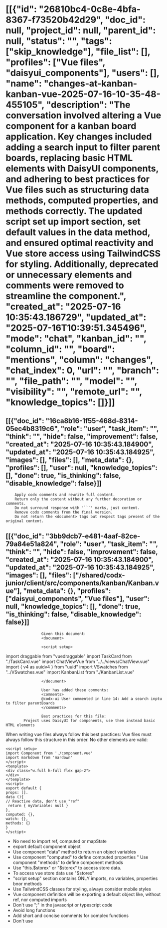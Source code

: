 # [[{"id": "26810bc4-0c8e-4bfa-8367-f73520b42d29", "doc_id": null, "project_id": null, "parent_id": null, "status": "", "tags": ["skip_knowledge"], "file_list": [], "profiles": ["Vue files", "daisyui_components"], "users": [], "name": "changes-at-kanban-kanban-vue-2025-07-16-10-35-48-455105", "description": "The conversation involved altering a Vue component for a kanban board application. Key changes included adding a search input to filter parent boards, replacing basic HTML elements with DaisyUI components, and adhering to best practices for Vue files such as structuring data methods, computed properties, and methods correctly. The updated script set up import section, set default values in the data method, and ensured optimal reactivity and Vue store access using TailwindCSS for styling. Additionally, deprecated or unnecessary elements and comments were removed to streamline the component.", "created_at": "2025-07-16 10:35:43.186729", "updated_at": "2025-07-16T10:39:51.345496", "mode": "chat", "kanban_id": "", "column_id": "", "board": "mentions", "column": "changes", "chat_index": 0, "url": "", "branch": "", "file_path": "", "model": "", "visibility": "", "remote_url": "", "knowledge_topics": []}]]
## [[{"doc_id": "16ca8b16-1f55-468d-8314-05ec4b8319c6", "role": "user", "task_item": "", "think": "", "hide": false, "improvement": false, "created_at": "2025-07-16 10:35:43.184900", "updated_at": "2025-07-16 10:35:43.184925", "images": [], "files": [], "meta_data": {}, "profiles": [], "user": null, "knowledge_topics": [], "done": true, "is_thinking": false, "disable_knowledge": false}]]

        Apply codx comments and rewrite full content.
        Return only the content without any further decoration or comments.
        Do not surround response with '```' marks, just content.
        Remove codx comments from the final version.
        Do not return the <document> tags but respect tags present of the original content.
        
## [[{"doc_id": "3bb9dcb7-e481-4aaf-82ce-79a84e51a824", "role": "user", "task_item": "", "think": "", "hide": false, "improvement": false, "created_at": "2025-07-16 10:35:43.184900", "updated_at": "2025-07-16 10:35:43.184925", "images": [], "files": ["/shared/codx-junior/client/src/components/kanban/Kanban.vue"], "meta_data": {}, "profiles": ["daisyui_components", "Vue files"], "user": null, "knowledge_topics": [], "done": true, "is_thinking": false, "disable_knowledge": false}]]

                    Given this document:
                    <document>

                    <script setup>
import draggable from "vuedraggable"
import TaskCard from "./TaskCard.vue"
import ChatViewVue from "../../views/ChatView.vue"
import { v4 as uuidv4 } from "uuid"
import VSwatches from "../VSwatches.vue"
import KanbanList from "./KanbanList.vue"
</script>

<template>
  <div class="h-full px-2" v-if="kanban?.boards">
    <div v-if="!$projects.activeChat && !board">
      <h1 class="px-2 text-2xl font-bold mb-4 flex justify-between">
        <div>Boards Dashboard</div>
        @codx-ok, please-wait...: Add a search inptu to filter parentBoards
        <button class="btn btn-sm btn-warning btn-outline" @click="showNewBoardModal">
          New kanban
        </button>
      </h1>
      <KanbanList
        :boards="parentBoards"
        @select="selectBoard"
        @edit="onEditBoard"
        @new="showNewBoardModal"
        @delete="onDeleteBoard"
      />
    </div>

    <ChatViewVue
      class="h-full"
      @chats="onChatEditDone"
      @sub-task="createSubTask"
      @sub-tasks="createSubTasks"
      @chat="$projects.setActiveChat($event)"
      :kanban="activeBoard"
      :chat="$projects.activeChat"
      v-if="$projects.activeChat"
    />
    <div class="flex flex-col h-full" v-if="!$projects.activeChat && showKanban">
      <div class="flex gap-4 items-center">
        <div class="flex gap-2 items-center">
          <div tabindex="0" class="text-xl py-1 px-2 cursor-pointer flex items-center gap-2" @click="toggleDropdown">
            <button class="btn btn-sm" @click="selectBoard(parentBoard?.title)">
              <i class="fa-solid fa-caret-left"></i>
            </button>
            {{ activeBoard?.title }}
          </div>
        </div>
        <div class="grow"></div>
        <div class="flex gap-2">
          <div class="grow input input-sm input-bordered flex items-center gap-2">
            <input type="text" v-model="filter" class="grow" placeholder="Search tasks" />
            <span class="cursor-pointer" v-if="filter" @click.stop="filter = ''">
              <i class="fa-regular fa-circle-xmark"></i>
            </span>
            <span v-else><i class="fa-solid fa-filter"></i></span>
          </div>
          <button class="btn btn-sm btn-outline" @click="showColumnModal = true" v-if="columnList?.length">
            <i class="fa-solid fa-plus"></i>
            <span class="text-xs md:text-md">Column</span>
          </button>
          <button class="btn btn-sm btn-warning btn-outline" @click="showChildrenBoards = !showChildrenBoards" v-if="columnList?.length">
            <i class="fa-solid fa-caret-up" v-if="showChildrenBoards"></i>
            <i class="fa-solid fa-caret-down" v-else></i>
            <span class="text-xs md:text-md">Boards</span>
          </button>
          <button class="btn btn-sm btn-info btn-outline tooltip" data-tip="Changes details"
            @click="$ui.setActiveTab('prview')">
            <i class="fa-solid fa-code-compare"></i>
            Changes
          </button>
          
        </div>
      </div>
      <div class="mt-3 grow relative">
        <button class="btn btn-sm btn-wide btn-primary" @click="showColumnModal = true" v-if="!columnList?.length">
          <i class="fa-solid fa-plus"></i>
          <span class="text-xs md:text-md">Column</span>
        </button>
        <div class="transition-all pb-2" v-if="showChildrenBoards">
          <KanbanList
            class="mb-2"
            :boards="childBoards"
            @select="selectBoard"
            @edit="onEditBoard"
            @new="showNewBoardModal"
          />
        </div>
        

        <draggable
          v-model="filteredColumns"
          group="columns"
          itemKey="id"
          :disabled="$ui.isMobile"
          @end="onColumnTaskListChanged"
          class="min-h-60 grid grid-flow-col overflow-x-scroll relative gap-2 justify-start"
        >
          <template #item="{ element: column }">
            <div class="bg-info/20 rounded-lg px-3 py-3 w-80 rounded overflow-auto h-full flex flex-col"
              :class="column.color && 'border-t-4'"
              :style="{ borderColor: column.color }"
            >
              <div class="group font-semibold font-sans tracking-wide text-sm flex gap-2 items-center">
                <div class="cursor-pointer w-6 h-6 flex items-center justify-center rounded-md group shadow-lg bg-base-100" 
                  :style="{ backgroundColor: column.color }" @click="openColumnPropertiesModal(column)">
                  <span class="hidden group-hover:block">
                    <i class="fa-solid fa-pen-to-square"></i>
                  </span>
                </div>
                <div class="flex gap-2 items-center grow">
                  <div>{{column.title}}</div>
                </div>
                <div class="flex gap-2 items-center">
                  <div class="dropdown dropdown-end">
                    <div tabindex="0" role="button" class="btn btn-sm m-1 flex items-center">
                      <span v-if="column.tasks?.length">({{ column.tasks.length }})</span>
                      <i class="mt-1 fa-solid fa-plus"></i>
                    </div>
                    <ul tabindex="0" class="dropdown-content menu bg-base-100 rounded-box z-[1] w-52 p-2 shadow">
                      <li class="flex gap-2" @click="newTask(column.title)">
                        <a>New task</a>
                      </li>
                      <li class="flex gap-2" @click="importTask(column.title)">
                        <a>Import task</a>
                      </li>
                    </ul>
                  </div>
                </div>
              </div>
              <div class="grow overflow-y-auto">
                <draggable
                  v-model="column.tasks"
                  group="tasks"
                  itemKey="id"
                  :disabled="$ui.isMobile"
                  @end="onColumnTaskListChanged(column)"
                  class="mt-3"
                >
                  <template #item="{ element: task }">
                    <task-card
                      v-if="taskMatchesFilter(task)"
                      :task="task"
                      :itemKey="'id'"
                      class="cursor-pointer bg-base-100 overflow-hidden mt-2"
                      :class="[lastUpdatedTask.id == task.id ? 'border boder-primary border-dashed':'',
                        (column.showSubTasks !== false) || !task.parent_id ? '' : 'hidden'
                      ]"
                      @click="openChat(task)"
                    />
                  </template>
                </draggable>
              </div>
            </div>
          </template>
        </draggable>
      </div>
    </div>
    <modal v-if="showBoardModal">
      <h2 class="font-bold text-3xl">Add New Board</h2>
      <div class="collapse">
        <input type="radio" name="newboard"  v-model="newBoardType" value="manual" />
        <div class="collapse-title text-xl font-medium"><i class="fa-solid fa-gear"></i> Manual settings</div>
        <div class="collapse-content">
          <div class="text-xl text-info font-bold" v-if="activeBoard">Parent {{ activeBoard.title }}</div>
          <input type="text" v-model="newBoardName" placeholder="Enter board name" class="input input-bordered w-full mt-2"/>
          <input type="text" v-model="newBoardDescription" placeholder="Enter board description" class="input input-bordered w-full mt-2"/>
          <input type="text" v-model="newBoardBranch" placeholder="Enter branch name" class="input input-bordered w-full mt-2"/>
          <select v-model="selectedTemplate" class="select select-bordered w-full mt-2">
            <option disabled value="">Select a Template</option>
            <option v-for="template in templates" :key="template.name" :value="template">{{ template.name }}</option>
          </select>
        </div>
      </div>
      <div class="collapse">
        <input type="radio" name="newboard" v-model="newBoardType" value="issue" />
        <div class="collapse-title text-xl font-medium"><i class="fa-solid fa-link"></i> From issue</div>
        <div class="collapse-content">
          <input type="text" v-model="newBoardIssueLink" placeholder="Enter isue url" class="input input-bordered w-full mt-2"/>
        </div>
      </div>

      <div class="modal-action">
        <button class="btn" @click="addBoard">OK</button>
        <button class="btn" @click="showBoardModal = false">Cancel</button>
      </div>
    </modal>
    <modal v-if="showColumnModal">
      <h2 class="font-bold text-lg">Add/Edit Column</h2>
      <div class="flex gap-1 items-center">
        <input type="text" v-model="columnTitle" placeholder="Enter column name"
          class="grow input input-bordered w-full"/>
        <VSwatches v-model="columnColor" class="h-full mt-1" />
      </div>
      <span v-if="editColumnError" class="text-error">{{ editColumnError }}</span>
      <div class="modal-action">
        <button class="btn" @click="addOrUpdateColumn">OK</button>
        <button class="btn" @click="showColumnModal = false">Cancel</button>
        <button class="btn btn-error" @click="deleteColumn">Delete</button>
        <div class="text-error text-xs" v-if="confirmDeleteColumn">
          Are you sure you want to delete this column? 
          All tasks will be removed.
        </div>
      </div>
      <div class="badge badge-error" v-if="editColumnError">{{ editColumnError }}</div>
    </modal>
    <modal v-if="showImportModalForColumn">
      <h2 class="font-bold text-lg">Import Task</h2>
      <div class="form-control">
        <label class="label cursor-pointer">
          <span class="label-text">Import from clipboard</span> 
          <input type="radio" name="importOptions" value="clipboard" v-model="importOption" class="radio" />
        </label>
        <label class="label cursor-pointer">
          <span class="label-text">Import from URL</span> 
          <input type="radio" name="importOptions" value="url" v-model="importOption" class="radio" />
        </label>
        <input v-if="importOption === 'url'" type="text" v-model="importUrl" placeholder="Paste URL here" class="input input-bordered w-full mt-2"/>
      </div>
      <div class="modal-action">
        <button class="btn" @click="confirmImportTask">Import</button>
        <button class="btn" @click="showImportModalForColumn = false">Cancel</button>
      </div>
    </modal>
  </div>
</template>

<script>
const ALL_BOARD_TITLE_ID = "$ALL"

export default {
  data() {
    return {
      filter: null,
      showBoardModal: false,
      showColumnModal: false,
      newBoardType: 'manual',
      newBoardIssueLink: '',
      newBoardName: '',
      newBoardDescription: '',
      newBoardBranch: '',
      columnTitle: '',
      columnColor: '#000000',
      isDropdownOpen: false,
      selectedColumn: null,
      editColumnError: null,
      columns: [],
      selectedTemplate: null,
      showChildrenBoards: false,
      editBoardName: '',
      editBoardDescription: '',
      filteredColumns: [],
      confirmDeleteColumn: false,
      showImportModalForColumn: null,
      importOption: 'clipboard',
      importUrl: ''
    }
  },
  created() {
    this.projectChanged()
  },
  computed: {
    board() {
      return this.$projects.activeBoard
    },
    lastUpdatedTask() {
      return this.visibleTasks.sort((a, b) => 
        (a.updated_at || new Date(1900, 1, 1, 0, 0, 0, 0)) > 
        (b.updated_at || new Date(1900, 1, 1, 0, 0, 0, 0)) ? -1 : 1)
        .slice(0, 1)[0] || {}
    },
    showKanban() {
      return this.kanban && this.activeKanbanBoard
    },
    kanban() {
      return this.$projects.kanban
    },
    activeKanbanBoard() {
      return this.kanban.boards[this.board]
    },
    chats() {
      const allChats = this.$projects.allChats
      return Object.values(allChats || {}).map(c => ({
        ...c,
        column: c.column || "--none--"
      }))
    },
    chat() {
      return this.$projects.activeChat
    },
    project() {
      return this.$projects.activeProject
    },
    activeBoard() {
      return this.boards[this.$projects.activeBoard]
    },
    boardColumns() {
      return this.boards[this.board]?.columns
    },
    columnList() {
      return this.boards[this.board]?.columns?.map(c => c.title) || []
    },
    parentBoard() {
      return this.boards[this.activeBoard?.parent_id]
    },
    boards() {
      const { kanban: { boards }, chats } = this
      return [
        ...Object.keys(boards).map(board => ({
          ...boards[board],
          id: board,
          title: board
        }))
      ].reduce((acc, b) => ({ ...acc, [b.id]: {
        ...b,
        tasks: chats.filter(c => b.id === ALL_BOARD_TITLE_ID || c.board === b.id)
      }}), {})
    },
    parentBoards() {
      return Object.values(this.boards).filter(b => !b.parent_id)
    },
    childBoards() {
      return Object.values(this.boards).filter(b => b.parent_id === this.activeBoard?.id)
    },
    visibleTasks() {
      return this.filteredColumns.reduce((a, b) => a.concat(b.tasks || []), [])
    },
    templates() {
      return this.$projects.kanbanTemplates
    }
  },
  watch: {
    filter(newValue, oldValue) {
      if ((!newValue && oldValue) || newValue?.length > 3) {
        this.buildKanban()
      }
    },
    project() {
      this.projectChanged()
    },
    chats(newValue, oldValue) {
      if (newValue.map(c => c.id).sort().join()
      !== oldValue.map(c => c.id).sort().join())
      this.buildColumns()
    },
    kanban() {
      this.buildKanban()
    }
  },
  methods: {
    buildFilteredColumns() {
      if (!this.filter) {
        this.filteredColumns = this.columns
      } else {
        const filterText = this.filter.toLowerCase()
        this.filteredColumns = this.columns.map(column => {
          const filteredTasks = column.tasks.filter(task => {
            const taskNameMatches = task.name.toLowerCase().includes(filterText)
            const messageContentMatches = task.messages?.some(message =>
              message.content.toLowerCase().includes(filterText)
            )
            return taskNameMatches || messageContentMatches
          })
          return { ...column, tasks: filteredTasks }
        })
      }
    },
    async projectChanged() {
      await this.$projects.loadKanban()
      this.selectBoard()
      this.buildKanban()
    },
    toggleDropdown() {
      this.isDropdownOpen = !this.isDropdownOpen
    },
    async selectBoard(board) {
      this.$projects.setActiveBoard(board)
      this.isDropdownOpen = false
      await this.$projects.loadChats()
      if (board && this.kanban.boards[board] && !this.kanban.boards[board].active) {
        Object.keys(this.kanban.boards)
          .forEach(b => this.kanban.boards[b].active = (b === board))
        this.saveKanban()
      }
      this.buildKanban()
      this.showChildrenBoards = !!this.childBoards?.length
    },
    async editKanban() {
      if (!this.editBoardName.trim()) {
        return
      }
      const board = this.$projects.activeBoard
      if (board) {
        board.title = this.editBoardName
        board.description = this.editBoardDescription
        await this.saveKanban(true)
      }
    },
    async createNewChat(base) {
      return this.$projects.createNewChat({
        ...base,
        id: uuidv4(),
        board: this.board || "Default",
      })
    },
    newTask(column) {
      this.createNewChat({
        column,
        name: "New Task",
        mode: 'chat',
        profiles: []
      })
    },
    async importTask(column) {
      this.showImportModalForColumn = column
    },
    async confirmImportTask() {
      const column = this.activeBoard?.columns?.find(c => c.title === this.columnTitle)
      if (this.importOption === 'clipboard') {
        const clipboardContent = await navigator.clipboard.readText()
        const existingChat = JSON.parse(clipboardContent)
        const newChat = await this.createNewChat({
          ...existingChat,
          id: null,
          column
        })
        this.$projects.saveChat(newChat)
      } else if (this.importOption === 'url') {
        const chat = {
          board: this.board || "Default",
          column: this.showImportModalForColumn,
          name: "Import from url",
          mode: 'chat',
          url: this.importUrl
        }
        await this.$projects.createNewChatFromUrl(chat)
      }
      this.showImportModalForColumn = null
      this.importUrl = null
    },
    async buildKanban() {
      if (this.kanban) {
        this.buildColumns()
      }
    },
    buildColumns() {
      const columnTitles = this.columnList
      const cloumnChats = this.kanban.boards[this.board]?.columns?.chats || []
      this.columns = columnTitles
        .map((col, ix) => {
          const boardColumn = this.boards[this.board]?.columns?.find(bc => bc.title === col)||{}
          const getChatIndex = c => {
            return cloumnChats.findIndex(kc => kc.id === c.id)
          }
          return {
            title: col,
            ...boardColumn,
            tasks: this.activeBoard.tasks
              .filter(t => (t.column || "--none--") === col)
              .sort((a, b) => getChatIndex(a) < getChatIndex(b) ? -1 : 1),
            position: ix
          }
        }).sort((a, b) => a.position < b.position ? -1: 1)
        || []
        this.buildFilteredColumns()
    },
    async onColumnTaskListChanged() {
      if (this.$ui.isMobile) {
        return
      }
      const kboard = this.kanban.boards[this.board]
      kboard.columns = await Promise.all(this.filteredColumns.map(async (column, ix) => {
        const kcolumn = kboard.columns.find(kc => kc.id === column.id)
        kcolumn.chats = column.tasks.map(t => t.id)
        await Promise.all(column.tasks.filter(t => t.column !== column.title)
          .map(task => this.$storex.projects.saveChatInfo({ ...task, column: column.title })))
        return kcolumn
      }))
      this.saveKanban(true)
    },
    async openChat(element) {
      if (element.id === -1) {
        this.newChat()
      } else {
        await this.$projects.setActiveChat(element)
      }
    },
    async onChatEditDone() {
      await this.$projects.setActiveChat()
      this.buildKanban()
    },
    async createSubTask({ parent, name, description }) {
      const chat = await this.createNewChat({
        board: parent.board,
        name,
        column: parent.column,
        parent_id: parent.id,
        project_id: parent.project_id,
        messages: [{ role: "user", content: description }]
      })
      this.$projects.saveChat(chat)
    },
    async createSubTasks(event) {
      this.$projects.createSubtasks(event)
    },
    async addOrUpdateColumn() {
      this.columnTitle = this.columnTitle.trim()
      if (!this.columnTitle) {
        return this.resetColumnModal()
      }
      const existingColumnTitle = this.activeKanbanBoard.columns.find(c => c.title === this.columnTitle)
      if (existingColumnTitle && existingColumnTitle.id !== this.selectedColumn?.id) {
        this.editColumnError = "Name already used"
        return
      }
      if (this.selectedColumn) {
        this.selectedColumn.title = this.columnTitle
        this.selectedColumn.color = this.columnColor
      } else {
        const newColumn = {
          id: uuidv4(),
          title: this.columnTitle,
          color: this.columnColor
        }
        this.activeBoard.columns.push(newColumn)
      }
      await this.saveKanban(true)
      this.resetColumnModal()
      this.buildKanban()
    },
    async deleteColumn() {
      if (this.confirmDeleteColumn) {
        this.activeKanbanBoard.columns = this.activeKanbanBoard.columns.filter(
          column => column.id !== this.selectedColumn.id
        )
        await this.saveKanban(true)
        this.resetColumnModal()
      }
      this.confirmDeleteColumn = !this.confirmDeleteColumn
    },
    resetColumnModal() {
      this.showColumnModal = false
      this.columnTitle = ''
      this.columnColor = '#000000'
      this.selectedColumn = null
      this.editColumnError = null
    },
    async addBoard() {
      if (this.newBoardType === 'issue') {
        this.$session.addInfo("Isssue")
        return
      }
      const boardName = this.newBoardName.trim()
      if (boardName && !this.boards[boardName]) {
        const selectedTemplate = this.selectedTemplate
        await this.$projects.addBoard({
          title: boardName,
          parent_id: this.activeBoard?.id,
          description: this.newBoardDescription.trim() || selectedTemplate.description,
          columns: selectedTemplate?.columns || [],
        })
      }
      this.showBoardModal = false
      this.buildKanban()
    },
    resetNewBoardInfo () {
      this.newBoardName = ''
      this.newBoardDescription = ''
      this.newBoardBranch = ''
      this.selectedTemplate = null
      this.newBoardIssueLink = ''
    },
    openColumnPropertiesModal(column) {
      this.selectedColumn = this.activeKanbanBoard.columns.find(c => c.id === column.id)
      this.columnTitle = column?.title
      this.columnColor = column?.color || '#000000'
      this.showColumnModal = true
    },
    async saveKanban(setUpdate) {
      if (setUpdate) {
        this.activeKanbanBoard.last_update = new Date().toISOString()
      }
      await this.$projects.saveKanban()
    },
    showNewBoardModal() {
      this.showBoardModal = true
    },
    taskMatchesFilter(task) {
      const filterText = this.filter?.toLowerCase() || ''
      const taskNameMatches = task.name.toLowerCase().includes(filterText)
      const messageContentMatches = task.messages?.some(message =>
        message.content.toLowerCase().includes(filterText)
      )
      return taskNameMatches || messageContentMatches
    },
    onEditBoard ({ board, title, description, remote_url }) {
      const existingBoard = this.kanban.boards[board.title]
      delete this.kanban.boards[board.title]
      this.kanban.boards[title] = {
        ...existingBoard,
        title,
        description,
        remote_url
      }
      this.saveKanban()
      if (board.title === this.board) {
        this.selectBoard(title)
      }
    },
    onDeleteBoard (board) {
      this.$projects.deleteBoard(board)
    }
  }
}
</script>

                    </document>

                    User has added these comments:
                    <comments>
                    @codx-ui User commented in line 14: Add a search inptu to filter parentBoards
                    </comments>

                    Best practices for this file:
            Project uses DaisyUI for components, use them instead basic HTML elements
When writing vue files always follow this best parctices:
Vue files must always follow this structure in this order.
No other elements are valid:
```example vue file
<script setup>
import Component from './component.vue'
import markdown from 'mardown'
</script>
<template>
<div class="w.full h-full flex gap-2">
</div>
</template>
<script>
export default {
props: [].
data (){
// Reactive data, don't use "ref"
 return { myVariable: null }
},
computed: {},
watch: {},
methods: {}
}
</sctipt>
```
* No need to import ref, computed or mapState 
* export default component object
* Use component "data" method to return an object variables
* Use component "computed" to define computed properties
" Use component "methods" to define component methods 
* Use "this.$storex" or "$storex" to access store data.
* To access vue store data use "$storex"
* "script setup" section contains ONLY imports, no variables, properties bnor methods
* Use TailwindCSS classes for styling, always consider mobile styles
* Vue component definition will be exporting a default object like, without ref, nor computed imports
* Don't use ";" in the javascript or typescript code
* Avoid long functions
* Add short and concise comments for complex functions
* Don't use <style> elements, use TailWindCSS classes
            
                    
## [[{"doc_id": "bc73425f-6e2b-4e32-9c46-bf09288ba3f9", "role": "assistant", "task_item": "", "think": null, "hide": false, "improvement": false, "created_at": "2025-07-16 10:35:43.184900", "updated_at": "2025-07-16 10:35:43.184925", "images": [], "files": [], "meta_data": {"time_taken": 239.70113968849182, "first_chunk_time_taken": 0.00011706352233886719, "model": "gpt-4o"}, "profiles": ["daisyui_components", "Vue files"], "user": null, "knowledge_topics": [], "done": true, "is_thinking": null, "disable_knowledge": false}]]
<script setup>
import draggable from "vuedraggable"
import TaskCard from "./TaskCard.vue"
import ChatViewVue from "../../views/ChatView.vue"
import { v4 as uuidv4 } from "uuid"
import VSwatches from "../VSwatches.vue"
import KanbanList from "./KanbanList.vue"
</script>

<template>
  <div class="h-full px-2" v-if="kanban?.boards">
    <div v-if="!$projects.activeChat && !board">
      <h1 class="px-2 text-2xl font-bold mb-4 flex justify-between">
        <div>Boards Dashboard</div>
        <input type="text" v-model="boardFilter" class="input input-bordered" placeholder="Search boards" />
        <button class="btn btn-sm btn-warning btn-outline" @click="showNewBoardModal">
          New kanban
        </button>
      </h1>
      <KanbanList
        :boards="filteredParentBoards"
        @select="selectBoard"
        @edit="onEditBoard"
        @new="showNewBoardModal"
        @delete="onDeleteBoard"
      />
    </div>

    <ChatViewVue
      class="h-full"
      @chats="onChatEditDone"
      @sub-task="createSubTask"
      @sub-tasks="createSubTasks"
      @chat="$projects.setActiveChat($event)"
      :kanban="activeBoard"
      :chat="$projects.activeChat"
      v-if="$projects.activeChat"
    />
    <div class="flex flex-col h-full" v-if="!$projects.activeChat && showKanban">
      <div class="flex gap-4 items-center">
        <div class="flex gap-2 items-center">
          <div tabindex="0" class="text-xl py-1 px-2 cursor-pointer flex items-center gap-2" @click="toggleDropdown">
            <button class="btn btn-sm" @click="selectBoard(parentBoard?.title)">
              <i class="fa-solid fa-caret-left"></i>
            </button>
            {{ activeBoard?.title }}
          </div>
        </div>
        <div class="grow"></div>
        <div class="flex gap-2 items-center">
          <div class="grow input input-sm input-bordered flex items-center gap-2">
            <input type="text" v-model="filter" class="grow" placeholder="Search tasks" />
            <span class="cursor-pointer" v-if="filter" @click.stop="filter = ''">
              <i class="fa-regular fa-circle-xmark"></i>
            </span>
            <span v-else><i class="fa-solid fa-filter"></i></span>
          </div>
          <button class="btn btn-sm btn-outline" @click="showColumnModal = true" v-if="columnList?.length">
            <i class="fa-solid fa-plus"></i>
            <span class="text-xs md:text-md">Column</span>
          </button>
          <button class="btn btn-sm btn-warning btn-outline" @click="showChildrenBoards = !showChildrenBoards" v-if="columnList?.length">
            <i class="fa-solid fa-caret-up" v-if="showChildrenBoards"></i>
            <i class="fa-solid fa-caret-down" v-else></i>
            <span class="text-xs md:text-md">Boards</span>
          </button>
          <button class="btn btn-sm btn-info btn-outline tooltip" data-tip="Changes details"
            @click="$ui.setActiveTab('prview')">
            <i class="fa-solid fa-code-compare"></i>
            Changes
          </button>
        </div>
      </div>
      <div class="mt-3 grow relative">
        <button class="btn btn-sm btn-wide btn-primary" @click="showColumnModal = true" v-if="!columnList?.length">
          <i class="fa-solid fa-plus"></i>
          <span class="text-xs md:text-md">Column</span>
        </button>
        <div class="transition-all pb-2" v-if="showChildrenBoards">
          <KanbanList
            class="mb-2"
            :boards="childBoards"
            @select="selectBoard"
            @edit="onEditBoard"
            @new="showNewBoardModal"
          />
        </div>
        
        <draggable
          v-model="filteredColumns"
          group="columns"
          itemKey="id"
          :disabled="$ui.isMobile"
          @end="onColumnTaskListChanged"
          class="min-h-60 grid grid-flow-col overflow-x-scroll relative gap-2 justify-start"
        >
          <template #item="{ element: column }">
            <div class="bg-info/20 rounded-lg px-3 py-3 w-80 rounded overflow-auto h-full flex flex-col"
              :class="column.color && 'border-t-4'"
              :style="{ borderColor: column.color }"
            >
              <div class="group font-semibold font-sans tracking-wide text-sm flex gap-2 items-center">
                <div class="cursor-pointer w-6 h-6 flex items-center justify-center rounded-md group shadow-lg bg-base-100" 
                  :style="{ backgroundColor: column.color }" @click="openColumnPropertiesModal(column)">
                  <span class="hidden group-hover:block">
                    <i class="fa-solid fa-pen-to-square"></i>
                  </span>
                </div>
                <div class="flex gap-2 items-center grow">
                  <div>{{column.title}}</div>
                </div>
                <div class="flex gap-2 items-center">
                  <div class="dropdown dropdown-end">
                    <div tabindex="0" role="button" class="btn btn-sm m-1 flex items-center">
                      <span v-if="column.tasks?.length">({{ column.tasks.length }})</span>
                      <i class="mt-1 fa-solid fa-plus"></i>
                    </div>
                    <ul tabindex="0" class="dropdown-content menu bg-base-100 rounded-box z-[1] w-52 p-2 shadow">
                      <li class="flex gap-2" @click="newTask(column.title)">
                        <a>New task</a>
                      </li>
                      <li class="flex gap-2" @click="importTask(column.title)">
                        <a>Import task</a>
                      </li>
                    </ul>
                  </div>
                </div>
              </div>
              <div class="grow overflow-y-auto">
                <draggable
                  v-model="column.tasks"
                  group="tasks"
                  itemKey="id"
                  :disabled="$ui.isMobile"
                  @end="onColumnTaskListChanged(column)"
                  class="mt-3"
                >
                  <template #item="{ element: task }">
                    <task-card
                      v-if="taskMatchesFilter(task)"
                      :task="task"
                      :itemKey="'id'"
                      class="cursor-pointer bg-base-100 overflow-hidden mt-2"
                      :class="[lastUpdatedTask.id == task.id ? 'border boder-primary border-dashed':'',
                        (column.showSubTasks !== false) || !task.parent_id ? '' : 'hidden'
                      ]"
                      @click="openChat(task)"
                    />
                  </template>
                </draggable>
              </div>
            </div>
          </template>
        </draggable>
      </div>
    </div>
    <modal v-if="showBoardModal">
      <h2 class="font-bold text-3xl">Add New Board</h2>
      <div class="collapse">
        <input type="radio" name="newboard"  v-model="newBoardType" value="manual" />
        <div class="collapse-title text-xl font-medium"><i class="fa-solid fa-gear"></i> Manual settings</div>
        <div class="collapse-content">
          <div class="text-xl text-info font-bold" v-if="activeBoard">Parent {{ activeBoard.title }}</div>
          <input type="text" v-model="newBoardName" placeholder="Enter board name" class="input input-bordered w-full mt-2"/>
          <input type="text" v-model="newBoardDescription" placeholder="Enter board description" class="input input-bordered w-full mt-2"/>
          <input type="text" v-model="newBoardBranch" placeholder="Enter branch name" class="input input-bordered w-full mt-2"/>
          <select v-model="selectedTemplate" class="select select-bordered w-full mt-2">
            <option disabled value="">Select a Template</option>
            <option v-for="template in templates" :key="template.name" :value="template">{{ template.name }}</option>
          </select>
        </div>
      </div>
      <div class="collapse">
        <input type="radio" name="newboard" v-model="newBoardType" value="issue" />
        <div class="collapse-title text-xl font-medium"><i class="fa-solid fa-link"></i> From issue</div>
        <div class="collapse-content">
          <input type="text" v-model="newBoardIssueLink" placeholder="Enter isue url" class="input input-bordered w-full mt-2"/>
        </div>
      </div>

      <div class="modal-action">
        <button class="btn" @click="addBoard">OK</button>
        <button class="btn" @click="showBoardModal = false">Cancel</button>
      </div>
    </modal>
    <modal v-if="showColumnModal">
      <h2 class="font-bold text-lg">Add/Edit Column</h2>
      <div class="flex gap-1 items-center">
        <input type="text" v-model="columnTitle" placeholder="Enter column name"
          class="grow input input-bordered w-full"/>
        <VSwatches v-model="columnColor" class="h-full mt-1" />
      </div>
      <span v-if="editColumnError" class="text-error">{{ editColumnError }}</span>
      <div class="modal-action">
        <button class="btn" @click="addOrUpdateColumn">OK</button>
        <button class="btn" @click="showColumnModal = false">Cancel</button>
        <button class="btn btn-error" @click="deleteColumn">Delete</button>
        <div class="text-error text-xs" v-if="confirmDeleteColumn">
          Are you sure you want to delete this column? 
          All tasks will be removed.
        </div>
      </div>
      <div class="badge badge-error" v-if="editColumnError">{{ editColumnError }}</div>
    </modal>
    <modal v-if="showImportModalForColumn">
      <h2 class="font-bold text-lg">Import Task</h2>
      <div class="form-control">
        <label class="label cursor-pointer">
          <span class="label-text">Import from clipboard</span> 
          <input type="radio" name="importOptions" value="clipboard" v-model="importOption" class="radio" />
        </label>
        <label class="label cursor-pointer">
          <span class="label-text">Import from URL</span> 
          <input type="radio" name="importOptions" value="url" v-model="importOption" class="radio" />
        </label>
        <input v-if="importOption === 'url'" type="text" v-model="importUrl" placeholder="Paste URL here" class="input input-bordered w-full mt-2"/>
      </div>
      <div class="modal-action">
        <button class="btn" @click="confirmImportTask">Import</button>
        <button class="btn" @click="showImportModalForColumn = false">Cancel</button>
      </div>
    </modal>
  </div>
</template>

<script>
const ALL_BOARD_TITLE_ID = "$ALL"

export default {
  data() {
    return {
      boardFilter: '',
      filter: null,
      showBoardModal: false,
      showColumnModal: false,
      newBoardType: 'manual',
      newBoardIssueLink: '',
      newBoardName: '',
      newBoardDescription: '',
      newBoardBranch: '',
      columnTitle: '',
      columnColor: '#000000',
      isDropdownOpen: false,
      selectedColumn: null,
      editColumnError: null,
      columns: [],
      selectedTemplate: null,
      showChildrenBoards: false,
      editBoardName: '',
      editBoardDescription: '',
      filteredColumns: [],
      confirmDeleteColumn: false,
      showImportModalForColumn: null,
      importOption: 'clipboard',
      importUrl: ''
    }
  },
  created() {
    this.projectChanged()
  },
  computed: {
    filteredParentBoards() {
      return this.parentBoards.filter(board => 
        board.title.toLowerCase().includes(this.boardFilter.toLowerCase())
      )
    },
    board() {
      return this.$projects.activeBoard
    },
    lastUpdatedTask() {
      return this.visibleTasks.sort((a, b) => 
        (a.updated_at || new Date(1900, 1, 1)) > 
        (b.updated_at || new Date(1900, 1, 1)) ? -1 : 1)
        .slice(0, 1)[0] || {}
    },
    showKanban() {
      return this.kanban && this.activeKanbanBoard
    },
    kanban() {
      return this.$projects.kanban
    },
    activeKanbanBoard() {
      return this.kanban.boards[this.board]
    },
    chats() {
      const allChats = this.$projects.allChats
      return Object.values(allChats || {}).map(c => ({
        ...c,
        column: c.column || "--none--"
      }))
    },
    chat() {
      return this.$projects.activeChat
    },
    project() {
      return this.$projects.activeProject
    },
    activeBoard() {
      return this.boards[this.$projects.activeBoard]
    },
    boardColumns() {
      return this.boards[this.board]?.columns
    },
    columnList() {
      return this.boards[this.board]?.columns?.map(c => c.title) || []
    },
    parentBoard() {
      return this.boards[this.activeBoard?.parent_id]
    },
    boards() {
      const { kanban: { boards }, chats } = this
      return [
        ...Object.keys(boards).map(board => ({
          ...boards[board],
          id: board,
          title: board
        }))
      ].reduce((acc, b) => ({ ...acc, [b.id]: {
        ...b,
        tasks: chats.filter(c => b.id === ALL_BOARD_TITLE_ID || c.board === b.id)
      }}), {})
    },
    parentBoards() {
      return Object.values(this.boards).filter(b => !b.parent_id)
    },
    childBoards() {
      return Object.values(this.boards).filter(b => b.parent_id === this.activeBoard?.id)
    },
    visibleTasks() {
      return this.filteredColumns.reduce((a, b) => a.concat(b.tasks || []), [])
    },
    templates() {
      return this.$projects.kanbanTemplates
    }
  },
  watch: {
    filter(newValue, oldValue) {
      if ((!newValue && oldValue) || newValue?.length > 3) {
        this.buildKanban()
      }
    },
    project() {
      this.projectChanged()
    },
    chats(newValue, oldValue) {
      if (newValue.map(c => c.id).sort().join()
      !== oldValue.map(c => c.id).sort().join())
      this.buildColumns()
    },
    kanban() {
      this.buildKanban()
    }
  },
  methods: {
    buildFilteredColumns() {
      if (!this.filter) {
        this.filteredColumns = this.columns
      } else {
        const filterText = this.filter.toLowerCase()
        this.filteredColumns = this.columns.map(column => {
          const filteredTasks = column.tasks.filter(task => {
            const taskNameMatches = task.name.toLowerCase().includes(filterText)
            const messageContentMatches = task.messages?.some(message =>
              message.content.toLowerCase().includes(filterText)
            )
            return taskNameMatches || messageContentMatches
          })
          return { ...column, tasks: filteredTasks }
        })
      }
    },
    async projectChanged() {
      await this.$projects.loadKanban()
      this.selectBoard()
      this.buildKanban()
    },
    toggleDropdown() {
      this.isDropdownOpen = !this.isDropdownOpen
    },
    async selectBoard(board) {
      this.$projects.setActiveBoard(board)
      this.isDropdownOpen = false
      await this.$projects.loadChats()
      if (board && this.kanban.boards[board] && !this.kanban.boards[board].active) {
        Object.keys(this.kanban.boards)
          .forEach(b => this.kanban.boards[b].active = (b === board))
        this.saveKanban()
      }
      this.buildKanban()
      this.showChildrenBoards = !!this.childBoards?.length
    },
    async editKanban() {
      if (!this.editBoardName.trim()) {
        return
      }
      const board = this.$projects.activeBoard
      if (board) {
        board.title = this.editBoardName
        board.description = this.editBoardDescription
        await this.saveKanban(true)
      }
    },
    async createNewChat(base) {
      return this.$projects.createNewChat({
        ...base,
        id: uuidv4(),
        board: this.board || "Default",
      })
    },
    newTask(column) {
      this.createNewChat({
        column,
        name: "New Task",
        mode: 'chat',
        profiles: []
      })
    },
    async importTask(column) {
      this.showImportModalForColumn = column
    },
    async confirmImportTask() {
      const column = this.activeBoard?.columns?.find(c => c.title === this.columnTitle)
      if (this.importOption === 'clipboard') {
        const clipboardContent = await navigator.clipboard.readText()
        const existingChat = JSON.parse(clipboardContent)
        const newChat = await this.createNewChat({
          ...existingChat,
          id: null,
          column
        })
        this.$projects.saveChat(newChat)
      } else if (this.importOption === 'url') {
        const chat = {
          board: this.board || "Default",
          column: this.showImportModalForColumn,
          name: "Import from url",
          mode: 'chat',
          url: this.importUrl
        }
        await this.$projects.createNewChatFromUrl(chat)
      }
      this.showImportModalForColumn = null
      this.importUrl = null
    },
    async buildKanban() {
      if (this.kanban) {
        this.buildColumns()
      }
    },
    buildColumns() {
      const columnTitles = this.columnList
      const cloumnChats = this.kanban.boards[this.board]?.columns?.chats || []
      this.columns = columnTitles
        .map((col, ix) => {
          const boardColumn = this.boards[this.board]?.columns?.find(bc => bc.title === col)||{}
          const getChatIndex = c => {
            return cloumnChats.findIndex(kc => kc.id === c.id)
          }
          return {
            title: col,
            ...boardColumn,
            tasks: this.activeBoard.tasks
              .filter(t => (t.column || "--none--") === col)
              .sort((a, b) => getChatIndex(a) < getChatIndex(b) ? -1 : 1),
            position: ix
          }
        }).sort((a, b) => a.position < b.position ? -1: 1)
        || []
        this.buildFilteredColumns()
    },
    async onColumnTaskListChanged() {
      if (this.$ui.isMobile) {
        return
      }
      const kboard = this.kanban.boards[this.board]
      kboard.columns = await Promise.all(this.filteredColumns.map(async (column, ix) => {
        const kcolumn = kboard.columns.find(kc => kc.id === column.id)
        kcolumn.chats = column.tasks.map(t => t.id)
        await Promise.all(column.tasks.filter(t => t.column !== column.title)
          .map(task => this.$storex.projects.saveChatInfo({ ...task, column: column.title })))
        return kcolumn
      }))
      this.saveKanban(true)
    },
    async openChat(element) {
      if (element.id === -1) {
        this.newChat()
      } else {
        await this.$projects.setActiveChat(element)
      }
    },
    async onChatEditDone() {
      await this.$projects.setActiveChat()
      this.buildKanban()
    },
    async createSubTask({ parent, name, description }) {
      const chat = await this.createNewChat({
        board: parent.board,
        name,
        column: parent.column,
        parent_id: parent.id,
        project_id: parent.project_id,
        messages: [{ role: "user", content: description }]
      })
      this.$projects.saveChat(chat)
    },
    async createSubTasks(event) {
      this.$projects.createSubtasks(event)
    },
    async addOrUpdateColumn() {
      this.columnTitle = this.columnTitle.trim()
      if (!this.columnTitle) {
        return this.resetColumnModal()
      }
      const existingColumnTitle = this.activeKanbanBoard.columns.find(c => c.title === this.columnTitle)
      if (existingColumnTitle && existingColumnTitle.id !== this.selectedColumn?.id) {
        this.editColumnError = "Name already used"
        return
      }
      if (this.selectedColumn) {
        this.selectedColumn.title = this.columnTitle
        this.selectedColumn.color = this.columnColor
      } else {
        const newColumn = {
          id: uuidv4(),
          title: this.columnTitle,
          color: this.columnColor
        }
        this.activeBoard.columns.push(newColumn)
      }
      await this.saveKanban(true)
      this.resetColumnModal()
      this.buildKanban()
    },
    async deleteColumn() {
      if (this.confirmDeleteColumn) {
        this.activeKanbanBoard.columns = this.activeKanbanBoard.columns.filter(
          column => column.id !== this.selectedColumn.id
        )
        await this.saveKanban(true)
        this.resetColumnModal()
      }
      this.confirmDeleteColumn = !this.confirmDeleteColumn
    },
    resetColumnModal() {
      this.showColumnModal = false
      this.columnTitle = ''
      this.columnColor = '#000000'
      this.selectedColumn = null
      this.editColumnError = null
    },
    async addBoard() {
      if (this.newBoardType === 'issue') {
        this.$session.addInfo("Isssue")
        return
      }
      const boardName = this.newBoardName.trim()
      if (boardName && !this.boards[boardName]) {
        const selectedTemplate = this.selectedTemplate
        await this.$projects.addBoard({
          title: boardName,
          parent_id: this.activeBoard?.id,
          description: this.newBoardDescription.trim() || selectedTemplate.description,
          columns: selectedTemplate?.columns || [],
        })
      }
      this.showBoardModal = false
      this.buildKanban()
    },
    resetNewBoardInfo () {
      this.newBoardName = ''
      this.newBoardDescription = ''
      this.newBoardBranch = ''
      this.selectedTemplate = null
      this.newBoardIssueLink = ''
    },
    openColumnPropertiesModal(column) {
      this.selectedColumn = this.activeKanbanBoard.columns.find(c => c.id === column.id)
      this.columnTitle = column?.title
      this.columnColor = column?.color || '#000000'
      this.showColumnModal = true
    },
    async saveKanban(setUpdate) {
      if (setUpdate) {
        this.activeKanbanBoard.last_update = new Date().toISOString()
      }
      await this.$projects.saveKanban()
    },
    showNewBoardModal() {
      this.showBoardModal = true
    },
    taskMatchesFilter(task) {
      const filterText = this.filter?.toLowerCase() || ''
      const taskNameMatches = task.name.toLowerCase().includes(filterText)
      const messageContentMatches = task.messages?.some(message =>
        message.content.toLowerCase().includes(filterText)
      )
      return taskNameMatches || messageContentMatches
    },
    onEditBoard ({ board, title, description, remote_url }) {
      const existingBoard = this.kanban.boards[board.title]
      delete this.kanban.boards[board.title]
      this.kanban.boards[title] = {
        ...existingBoard,
        title,
        description,
        remote_url
      }
      this.saveKanban()
      if (board.title === this.board) {
        this.selectBoard(title)
      }
    },
    onDeleteBoard (board) {
      this.$projects.deleteBoard(board)
    }
  }
}
</script>